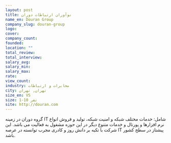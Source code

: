 ```yaml
---
layout: post
title: نوآوران ارتباطات دوران
name_en: Douran Group
company_slug: douran-group
logo: 
cover: 
company_count:
founded:
location: ""
total_review: 
total_interview: 
salary_avg: 
salary_min: 
salary_max: 
rate: 
view_count: 
industry: مخابرات و ارتباطات
city: تهران, تهران
size_en: VS
size: 1-10 نفر
site: http://douran.com
---
```


گروه دوران در زمینه IT شامل: خدمات مختلف شبکه و امنیت شبکه، تولید و فروش انواع نرم افزارها و پورتال و خدمات متنوع دیگر در این حوزه مشغول به فعالیت می باشد. این شرکت با تکیه بر دانش روز و کادری مجرب توانسته در عرصه IT پیشتاز در سطح کشور باشد.
